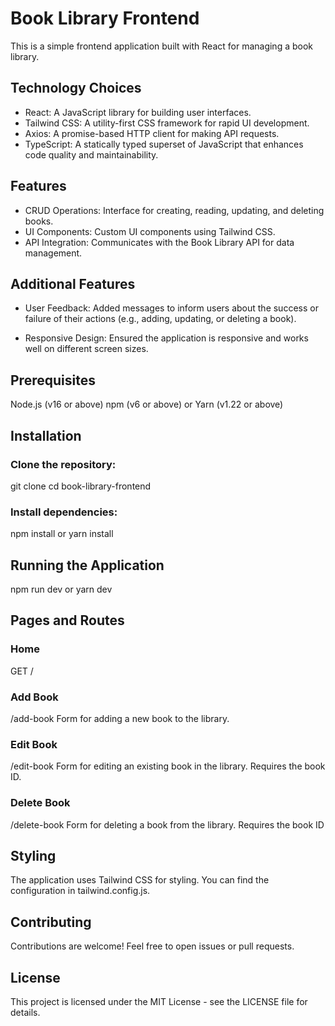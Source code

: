 # Book Library Frontend

This is a simple frontend application built with React for managing a book library.

## Technology Choices

- React: A JavaScript library for building user interfaces.
- Tailwind CSS: A utility-first CSS framework for rapid UI development.
- Axios: A promise-based HTTP client for making API requests.
- TypeScript: A statically typed superset of JavaScript that enhances code quality and maintainability.

## Features

- CRUD Operations: Interface for creating, reading, updating, and deleting books.
- UI Components: Custom UI components using Tailwind CSS.
- API Integration: Communicates with the Book Library API for data management.

## Additional Features

- User Feedback: Added messages to inform users about the success or failure of their actions (e.g., adding, updating, or deleting a book).

- Responsive Design: Ensured the application is responsive and works well on different screen sizes.

## Prerequisites

Node.js (v16 or above)
npm (v6 or above) or Yarn (v1.22 or above)

## Installation

### Clone the repository:

git clone [<book-library-frontend>](https://github.com/petertemboii/book-library-frontend.git)
cd book-library-frontend

### Install dependencies:

npm install
or
yarn install

## Running the Application

npm run dev
or
yarn dev

## Pages and Routes

### Home

GET /

### Add Book

/add-book
Form for adding a new book to the library.

### Edit Book

/edit-book
Form for editing an existing book in the library. Requires the book ID.

### Delete Book

/delete-book
Form for deleting a book from the library. Requires the book ID

## Styling

The application uses Tailwind CSS for styling. You can find the configuration in tailwind.config.js.

## Contributing

Contributions are welcome! Feel free to open issues or pull requests.

## License

This project is licensed under the MIT License - see the LICENSE file for details.
